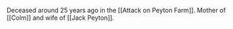 Deceased around 25 years ago in the [[Attack on Peyton Farm]].
Mother of [[Colm]] and wife of [[Jack Peyton]].